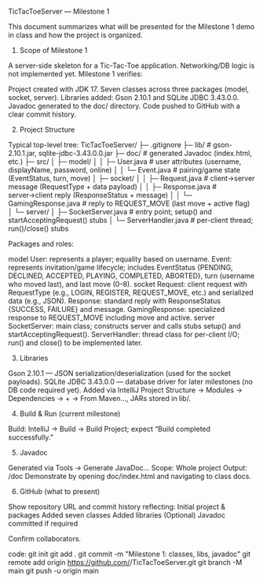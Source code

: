 TicTacToeServer — Milestone 1 

This document summarizes what will be presented for the Milestone 1 demo in class and how the project is organized. 

1) Scope of Milestone 1

A server-side skeleton for a Tic-Tac-Toe application. Networking/DB logic is not implemented yet. Milestone 1 verifies:

Project created with JDK 17.
Seven classes across three packages (model, socket, server).
Libraries added: Gson 2.10.1 and SQLite JDBC 3.43.0.0.
Javadoc generated to the doc/ directory.
Code pushed to GitHub with a clear commit history.

2) Project Structure

Typical top-level tree:
TicTacToeServer/
├─ .gitignore
├─ lib/                         # gson-2.10.1.jar, sqlite-jdbc-3.43.0.0.jar
├─ doc/                         # generated Javadoc (index.html, etc.)
├─ src/
│  ├─ model/
│  │  ├─ User.java              # user attributes (username, displayName, password, online)
│  │  └─ Event.java             # pairing/game state (EventStatus, turn, move)
│  ├─ socket/
│  │  ├─ Request.java           # client→server message (RequestType + data payload)
│  │  ├─ Response.java          # server→client reply (ResponseStatus + message)
│  │  └─ GamingResponse.java    # reply to REQUEST_MOVE (last move + active flag)
│  └─ server/
│     ├─ SocketServer.java      # entry point; setup() and startAcceptingRequest() stubs
│     └─ ServerHandler.java     # per-client thread; run()/close() stubs

Packages and roles:

model
User: represents a player; equality based on username.
Event: represents invitation/game lifecycle; includes EventStatus {PENDING, DECLINED, ACCEPTED, PLAYING, COMPLETED, ABORTED}, turn (username who moved last), and last move (0–8).
socket
Request: client request with RequestType (e.g., LOGIN, REGISTER, REQUEST_MOVE, etc.) and serialized data (e.g., JSON).
Response: standard reply with ResponseStatus {SUCCESS, FAILURE} and message.
GamingResponse: specialized response to REQUEST_MOVE including move and active.
server
SocketServer: main class; constructs server and calls stubs setup() and startAcceptingRequest().
ServerHandler: thread class for per-client I/O; run() and close() to be implemented later.

3) Libraries

Gson 2.10.1 — JSON serialization/deserialization (used for the socket payloads).
SQLite JDBC 3.43.0.0 — database driver for later milestones (no DB code required yet).
Added via IntelliJ Project Structure → Modules → Dependencies → + → From Maven…, JARs stored in lib/.

4) Build & Run (current milestone)

Build: IntelliJ → Build → Build Project; expect “Build completed successfully.”


5) Javadoc

Generated via Tools → Generate JavaDoc…
Scope: Whole project
Output: <project-root>/doc
Demonstrate by opening doc/index.html and navigating to class docs.

6) GitHub (what to present)

Show repository URL and commit history reflecting:
Initial project & packages
Added seven classes
Added libraries
(Optional) Javadoc committed if required

Confirm collaborators.

code: 
git init
git add .
git commit -m "Milestone 1: classes, libs, javadoc"
git remote add origin https://github.com/<username>/TicTacToeServer.git
git branch -M main
git push -u origin main



